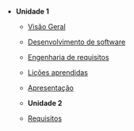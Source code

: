 - **Unidade 1**

  - [Visão Geral](docs/visaoGeral.md)
  - [Desenvolvimento de software](docs/devDeSoftware.md)
  - [Engenharia de requisitos](docs/engDeRequisitos.md)
  - [Lições aprendidas](docs/licoesAprendidas.md)
  - [Apresentação](docs/apresentacao.md)

  - **Unidade 2**

  - [Requisitos](docs/requisitos.md)
